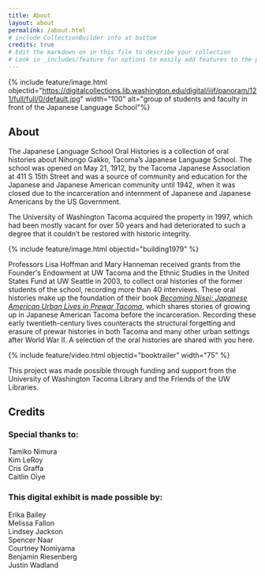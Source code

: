 ```yaml
---
title: About
layout: about
permalink: /about.html
# include CollectionBuilder info at bottom
credits: true
# Edit the markdown on in this file to describe your collection
# Look in _includes/feature for options to easily add features to the page
---
```



{% include feature/image.html objectid="https://digitalcollections.lib.washington.edu/digital/iiif/panoram/121/full/full/0/default.jpg" width="100" alt="group of students and faculty in front of the Japanese Language School"%}

## About
The Japanese Language School Oral Histories is a collection of oral histories about Nihongo Gakko, Tacoma’s Japanese Language School. The school was opened on May 21, 1912, by the Tacoma Japanese Association at 411 S 15th Street and was a source of community and education for the Japanese and Japanese American community until 1942, when it was closed due to the incarceration and internment of Japanese and Japanese Americans by the US Government.  

The University of Washington Tacoma acquired the property in 1997, which had been mostly vacant for over 50 years and had deteriorated to such a degree that it couldn’t be restored with historic integrity. 

{% include feature/image.html objectid="building1979" %}

Professors Lisa Hoffman and Mary Hanneman received grants from the Founder's Endowment at UW Tacoma and the Ethnic Studies in the United States Fund at UW Seattle in 2003, to collect oral histories of the former students of the school, recording more than 40 interviews. These oral histories make up the foundation of their book *[Becoming Nisei: Japanese American Urban Lives in Prewar Tacoma](https://uwapress.uw.edu/book/9780295748221/becoming-nisei/)*, which shares stories of growing up in Japanese American Tacoma before the incarceration. Recording these early twentieth-century lives counteracts the structural forgetting and erasure of prewar histories in both Tacoma and many other urban settings after World War II. A selection of the oral histories are shared with you here. 

{% include feature/video.html objectid="booktrailer" width="75" %}

This project was made possible through funding and support from the University of Washington Tacoma Library and the Friends of the UW Libraries. 

##  Credits
### Special thanks to: 
Tamiko Nimura <br>
Kim LeRoy <br>
Cris Graffa <br>
Caitlin Oiye  <br>

### This digital exhibit is made possible by: 
Erika Bailey  <br>
Melissa Fallon <br>
Lindsey Jackson <br>
Spencer Naar <br>
Courtney Nomiyama <br>
Benjamin Riesenberg <br>
Justin Wadland <br>
 


